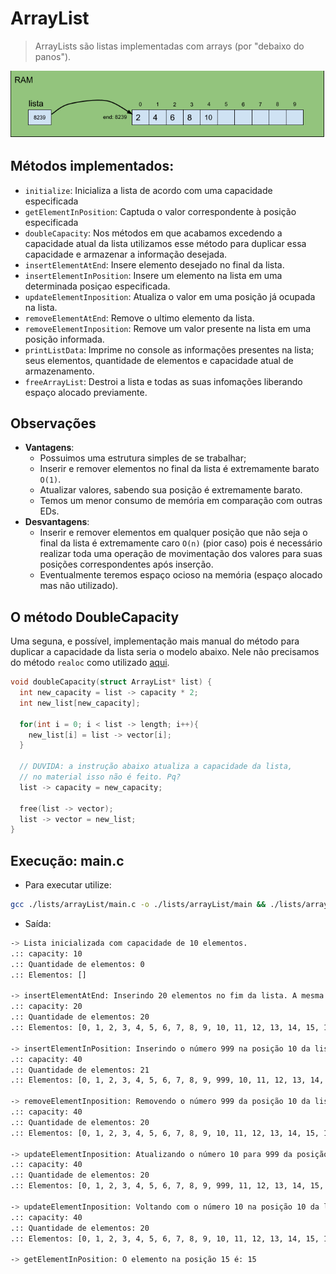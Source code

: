 # ArrayList

> ArrayLists são listas implementadas com arrays (por "debaixo do panos").

![ArrayList representacao](../../imgs/arraylist-apresentacao.png)

## Métodos implementados:

- `initialize`: Inicializa a lista de acordo com uma capacidade especificada
- `getElementInPosition`: Captuda o valor correspondente à posição especificada
- `doubleCapacity`: Nos métodos em que acabamos excedendo a capacidade atual da lista utilizamos esse método para duplicar essa capacidade e armazenar a informação desejada.
- `insertElementAtEnd`: Insere elemento desejado no final da lista.
- `insertElementInPosition`: Insere um elemento na lista em uma determinada posiçao especificada.
- `updateElementInposition`: Atualiza o valor em uma posição já ocupada na lista. 
- `removeElementAtEnd`: Remove o ultimo elemento da lista.
- `removeElementInposition`: Remove um valor presente na lista em uma posição informada.
- `printListData`: Imprime no console as informações presentes na lista; seus elementos, quantidade de elementos e capacidade atual de armazenamento.
- `freeArrayList`: Destroi a lista e todas as suas infomações liberando espaço alocado previamente.

## Observações

- **Vantagens**:
  - Possuimos uma estrutura simples de se trabalhar;
  - Inserir e remover elementos no final da lista é extremamente barato `O(1)`.
  - Atualizar valores, sabendo sua posição é extremamente barato.
  - Temos um menor consumo de memória em comparação com outras EDs.
- **Desvantagens**:
  - Inserir e remover elementos em qualquer posição que não seja o final da lista é extremamente caro `O(n)` (pior caso) pois é necessário realizar toda uma operação de movimentação dos valores para suas posições correspondentes após inserção.
  - Eventualmente teremos espaço ocioso na memória (espaço alocado mas não utilizado).


## O método DoubleCapacity

Uma seguna, e possível, implementação mais manual do método para duplicar a capacidade da lista seria o modelo abaixo. Nele não precisamos do método `realoc` como utilizado [aqui](https://github.com/ErnaneJ/ED-I/blob/f04c0703847442b11a6eebf528f9c7f163adef3d/lists/arrayList/lib.h#L30).

```c
void doubleCapacity(struct ArrayList* list) {
  int new_capacity = list -> capacity * 2;
  int new_list[new_capacity];

  for(int i = 0; i < list -> length; i++){
    new_list[i] = list -> vector[i];
  }

  // DUVIDA: a instrução abaixo atualiza a capacidade da lista, 
  // no material isso não é feito. Pq?
  list -> capacity = new_capacity;

  free(list -> vector);
  list -> vector = new_list;
}
```

## Execução: main.c

- Para executar utilize:

```bash
gcc ./lists/arrayList/main.c -o ./lists/arrayList/main && ./lists/arrayList/main
```

- Saída:

```bash
-> Lista inicializada com capacidade de 10 elementos.
.:: capacity: 10
.:: Quantidade de elementos: 0
.:: Elementos: []

-> insertElementAtEnd: Inserindo 20 elementos no fim da lista. A mesma deverá duplicar sua caapcidade.
.:: capacity: 20
.:: Quantidade de elementos: 20
.:: Elementos: [0, 1, 2, 3, 4, 5, 6, 7, 8, 9, 10, 11, 12, 13, 14, 15, 16, 17, 18, 19]

-> insertElementInPosition: Inserindo o número 999 na posição 10 da lista. A mesma deverá aumentar a quantidade de elementos em 1 e ter a capacidade dobrada.
.:: capacity: 40
.:: Quantidade de elementos: 21
.:: Elementos: [0, 1, 2, 3, 4, 5, 6, 7, 8, 9, 999, 10, 11, 12, 13, 14, 15, 16, 17, 18, 19]

-> removeElementInposition: Removendo o número 999 da posição 10 da lista. A mesma deverá reduzir a quantidade de elementos em 1 e manter a capacidade.
.:: capacity: 40
.:: Quantidade de elementos: 20
.:: Elementos: [0, 1, 2, 3, 4, 5, 6, 7, 8, 9, 10, 11, 12, 13, 14, 15, 16, 17, 18, 19]

-> updateElementInposition: Atualizando o número 10 para 999 da posição 10 da lista. A mesma deverá permanecer com a mesma quantidade de elementos.
.:: capacity: 40
.:: Quantidade de elementos: 20
.:: Elementos: [0, 1, 2, 3, 4, 5, 6, 7, 8, 9, 999, 11, 12, 13, 14, 15, 16, 17, 18, 19]

-> updateElementInposition: Voltando com o número 10 na posição 10 da lista. A mesma deverá permanecer com a mesma quantidade de elementos.
.:: capacity: 40
.:: Quantidade de elementos: 20
.:: Elementos: [0, 1, 2, 3, 4, 5, 6, 7, 8, 9, 10, 11, 12, 13, 14, 15, 16, 17, 18, 19]

-> getElementInPosition: O elemento na posição 15 é: 15 
```